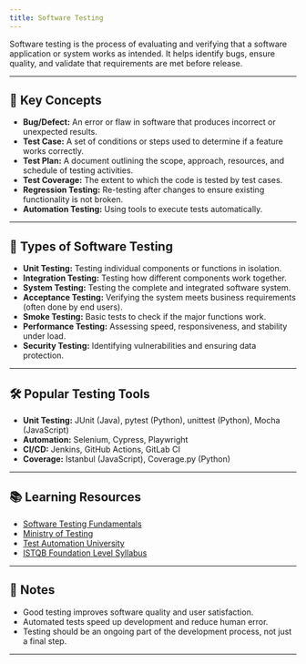 ```yaml
---
title: Software Testing
---
```


Software testing is the process of evaluating and verifying that a software application or system works as intended. It helps identify bugs, ensure quality, and validate that requirements are met before release.

---

## 🧩 Key Concepts

- **Bug/Defect:** An error or flaw in software that produces incorrect or unexpected results.
- **Test Case:** A set of conditions or steps used to determine if a feature works correctly.
- **Test Plan:** A document outlining the scope, approach, resources, and schedule of testing activities.
- **Test Coverage:** The extent to which the code is tested by test cases.
- **Regression Testing:** Re-testing after changes to ensure existing functionality is not broken.
- **Automation Testing:** Using tools to execute tests automatically.

---

## 🧪 Types of Software Testing

- **Unit Testing:** Testing individual components or functions in isolation.
- **Integration Testing:** Testing how different components work together.
- **System Testing:** Testing the complete and integrated software system.
- **Acceptance Testing:** Verifying the system meets business requirements (often done by end users).
- **Smoke Testing:** Basic tests to check if the major functions work.
- **Performance Testing:** Assessing speed, responsiveness, and stability under load.
- **Security Testing:** Identifying vulnerabilities and ensuring data protection.

---

## 🛠️ Popular Testing Tools

- **Unit Testing:** JUnit (Java), pytest (Python), unittest (Python), Mocha (JavaScript)
- **Automation:** Selenium, Cypress, Playwright
- **CI/CD:** Jenkins, GitHub Actions, GitLab CI
- **Coverage:** Istanbul (JavaScript), Coverage.py (Python)

---

## 📚 Learning Resources

- [Software Testing Fundamentals](https://softwaretestingfundamentals.com/)
- [Ministry of Testing](https://www.ministryoftesting.com/)
- [Test Automation University](https://testautomationu.applitools.com/)
- [ISTQB Foundation Level Syllabus](https://www.istqb.org/)

---

## 📝 Notes

- Good testing improves software quality and user satisfaction.
- Automated tests speed up development and reduce human error.
- Testing should be an ongoing part of the development process, not just a final step.

---
